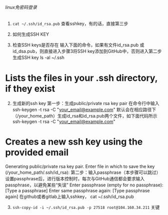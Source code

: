 ###### linux免密码登录
1. `cat ~/.ssh/id_rsa.pub` 查看sshkey，有的话，直接第三步

2. 如何生成SSH KEY
1. 检查SSH keys是否存在
输入下面的命令，如果有文件id_rsa.pub 或 id_dsa.pub，则直接进入步骤3将SSH key添加到GitHub中，否则进入第二步生成SSH key
ls -al ~/.ssh
# Lists the files in your .ssh directory, if they exist
2. 生成新的ssh key
第一步：生成public/private rsa key pair
在命令行中输入ssh-keygen -t rsa -C "your_email@example.com"
默认会在相应路径下（/your_home_path）生成id_rsa和id_rsa.pub两个文件，如下面代码所示
ssh-keygen -t rsa -C "your_email@example.com"
# Creates a new ssh key using the provided email
Generating public/private rsa key pair.
Enter file in which to save the key (/your_home_path/.ssh/id_rsa):
第二步：输入passphrase（本步骤可以跳过）
设置passphrase后，进行版本控制时，每次与GitHub通信都会要求输入passphrase，以避免某些“失误”
Enter passphrase (empty for no passphrase): [Type a passphrase]
Enter same passphrase again: [Type passphrase again]
在github或者gitlab上输入sshkey，
cat ~/.ssh/id_rsa.pub

3. `ssh-copy-id -i ~/.ssh/id_rsa.pub -p 27518 root@104.160.34.211` 关键
